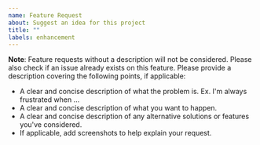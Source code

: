 ```yaml
---
name: Feature Request
about: Suggest an idea for this project
title: ""
labels: enhancement
---
```


**Note**: Feature requests without a description will not be considered.
Please also check if an issue already exists on this feature.
Please provide a description covering the following points, if applicable:

* A clear and concise description of what the problem is. Ex. I'm always frustrated when ...
* A clear and concise description of what you want to happen.
* A clear and concise description of any alternative solutions or features you've considered.
* If applicable, add screenshots to help explain your request.
